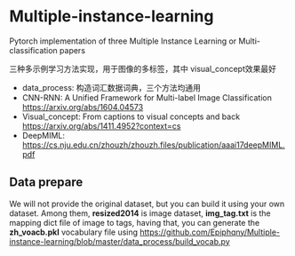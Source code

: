 # Multiple-instance-learning

Pytorch implementation of three Multiple Instance Learning or Multi-classification papers

三种多示例学习方法实现，用于图像的多标签，其中 visual_concept效果最好

* data_process: 构造词汇数据词典，三个方法均通用
* CNN-RNN: A Unified Framework for Multi-label Image Classification https://arxiv.org/abs/1604.04573
* Visual_concept: From captions to visual concepts and back https://arxiv.org/abs/1411.4952?context=cs 
* DeepMIML: https://cs.nju.edu.cn/zhouzh/zhouzh.files/publication/aaai17deepMIML.pdf

## Data prepare

We will not provide the original dataset, but you can build it using your own dataset. Among them, **resized2014** is image dataset, **img_tag.txt** is the mapping dict file of image to tags, having that, you can generate the **zh_voacb.pkl** vocabulary file using https://github.com/Epiphqny/Multiple-instance-learning/blob/master/data_process/build_vocab.py
